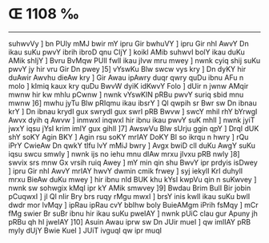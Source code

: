 # Œ 1108 ‰
---
suhwvVy ] bn PUly mMJ bwir mY ipru Gir bwhuVY ] ipru Gir nhI AwvY Dn
ikau suKu pwvY ibrih ibroD qnu CIjY ] koikl AMib suhwvI bolY ikau duKu AMik
shIjY ] Bvru BvMqw PUlI fwlI ikau jIvw mru mwey ] nwnk cyiq shij suKu
pwvY jy hir vru Gir Dn pwey ]5] vYswKu Blw swcw vys kry ] Dn dyKY hir
duAwir Awvhu dieAw kry ] Gir Awau ipAwry duqr qwry quDu ibnu AFu n molo
] kImiq kaux kry quDu BwvW dyiK idKwvY Folo ] dUir n jwnw AMqir mwnw
hir kw mhlu pCwnw ] nwnk vYswKIN pRBu pwvY suriq sbid mnu mwnw ]6]
mwhu jyTu Blw pRIqmu ikau ibsrY ] Ql qwpih sr Bwr sw Dn ibnau krY ]
Dn ibnau krydI gux swrydI gux swrI pRB Bwvw ] swcY mhil rhY bYrwgI
Awvx dyih q Awvw ] inmwxI inqwxI hir ibnu ikau pwvY suK mhlI ]
nwnk jyiT jwxY iqsu jYsI krim imlY gux gihlI ]7] AwswVu Blw sUrju
ggin qpY ] DrqI dUK shY soKY Agin BKY ] Agin rsu soKY mrIAY DoKY BI
so ikrqu n hwry ] rQu iPrY CwieAw Dn qwkY tIfu lvY mMiJ bwry ] Avgx
bwiD clI duKu AwgY suKu iqsu swcu smwly ] nwnk ijs no iehu mnu dIAw
mrxu jIvxu pRB nwly ]8] swvix srs mnw Gx vrsih ruiq Awey ] mY min
qin shu BwvY ipr prdyis isDwey ] ipru Gir nhI AwvY mrIAY hwvY dwmin
cmik frwey ] syj iekylI KrI duhylI mrxu BieAw duKu mwey ] hir ibnu
nId BUK khu kYsI kwpVu qin n suKwvey ] nwnk sw sohwgix kMqI ipr kY
AMik smwvey ]9] Bwdau Brim BulI Bir jobin pCuqwxI ] jl Ql nIir
Bry brs ruqy rMgu mwxI ] brsY inis kwlI ikau suKu bwlI dwdr mor lvMqy ]
ipRau ipRau cvY bbIhw boly BuieAMgm iPrih fsMqy ] mCr fMg swier Br
suBr ibnu hir ikau suKu pweIAY ] nwnk pUiC clau gur Apuny jh pRBu qh
hI jweIAY ]10] Asuin Awau iprw sw Dn JUir mueI ] qw imlIAY pRB myly
dUjY Bwie KueI ] JUiT ivguqI qw ipr muqI
####
